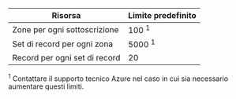 
| Risorsa | Limite predefinito |
| --- | --- |
| Zone per ogni sottoscrizione |100 <sup>1</sup> |
| Set di record per ogni zona |5000 <sup>1</sup> |
| Record per ogni set di record |20 |

<sup>1</sup> Contattare il supporto tecnico Azure nel caso in cui sia necessario aumentare questi limiti.


<!--HONumber=Nov16_HO3-->


